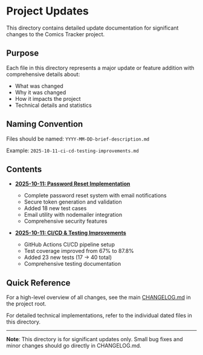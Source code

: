 # Project Updates

This directory contains detailed update documentation for significant changes to the Comics Tracker project.

## Purpose

Each file in this directory represents a major update or feature addition with comprehensive details about:

- What was changed
- Why it was changed
- How it impacts the project
- Technical details and statistics

## Naming Convention

Files should be named: `YYYY-MM-DD-brief-description.md`

Example: `2025-10-11-ci-cd-testing-improvements.md`

## Contents

- **[2025-10-11: Password Reset Implementation](./2025-10-11-password-reset-implementation.md)**
  - Complete password reset system with email notifications
  - Secure token generation and validation
  - Added 18 new test cases
  - Email utility with nodemailer integration
  - Comprehensive security features

- **[2025-10-11: CI/CD & Testing Improvements](./2025-10-11-ci-cd-testing-improvements.md)**
  - GitHub Actions CI/CD pipeline setup
  - Test coverage improved from 67% to 87.8%
  - Added 23 new tests (17 → 40 total)
  - Comprehensive testing documentation

## Quick Reference

For a high-level overview of all changes, see the main [CHANGELOG.md](../../CHANGELOG.md) in the project root.

For detailed technical implementations, refer to the individual dated files in this directory.

---

**Note**: This directory is for significant updates only. Small bug fixes and minor changes should go directly in CHANGELOG.md.
